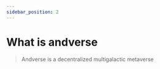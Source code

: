 ```yaml
---
sidebar_position: 2
---
```


# What is andverse

> Andverse is a decentralized multigalactic metaverse
